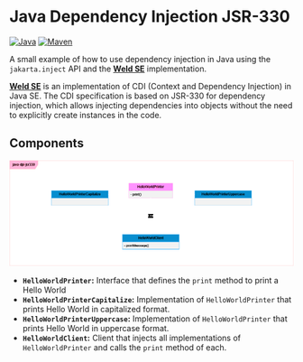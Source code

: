 # Java Dependency Injection JSR-330

[![Java](https://img.shields.io/badge/Java-ED8B00?style=for-the-badge&logo=openjdk&logoColor=white)](https://www.java.com/es/)
[![Maven](https://img.shields.io/badge/Apache_Maven-C71A36?style=for-the-badge&logo=apachemaven&logoColor=white)](https://maven.apache.org/)

A small example of how to use dependency injection in Java using the `jakarta.inject` API and the [**Weld SE**](https://weld.cdi-spec.org/) implementation.

[**Weld SE**](https://weld.cdi-spec.org/) is an implementation of CDI (Context and Dependency Injection) in Java SE. The CDI specification is based on JSR-330 for dependency injection, which allows injecting dependencies into objects without the need to explicitly create instances in the code.

## Components

![](./assets/java-dpi-jsr330.png)

- **`HelloWorldPrinter`:** Interface that defines the `print` method to print a Hello World
- **`HelloWorldPrinterCapitalize`:** Implementation of `HelloWorldPrinter` that prints Hello World in capitalized format.
- **`HelloWorldPrinterUppercase`:** Implementation of `HelloWorldPrinter` that prints Hello World in uppercase format.
- **`HelloWorldClient`:** Client that injects all implementations of `HelloWorldPrinter` and calls the `print` method of each.

